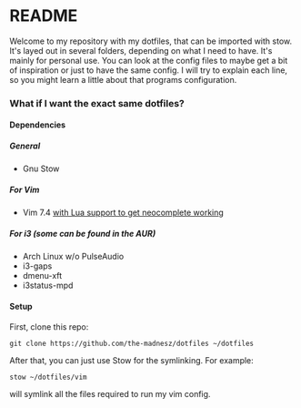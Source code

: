 # README #

Welcome to my repository with my dotfiles, that can be imported with stow. It's layed out in several folders, depending on what I need to have. It's mainly for personal use.
You can look at the config files to maybe get a bit of inspiration or just to have the same config.
I will try to explain each line, so you might learn a little about that programs configuration.

### What if I want the exact same dotfiles? ###

#### Dependencies ####
##### General #####
- Gnu Stow

##### For Vim #####
- Vim 7.4 [with Lua support to get neocomplete working](https://github.com/Shougo/neocomplete.vim#requirements)
 
##### For i3 (some can be found in the AUR) #####
 - Arch Linux w/o PulseAudio
 - i3-gaps
 - dmenu-xft
 - i3status-mpd
 

#### Setup ####
First, clone this repo:

    git clone https://github.com/the-madnesz/dotfiles ~/dotfiles
    
After that, you can just use Stow for the symlinking. For example:

    stow ~/dotfiles/vim

will symlink all the files required to run my vim config.
